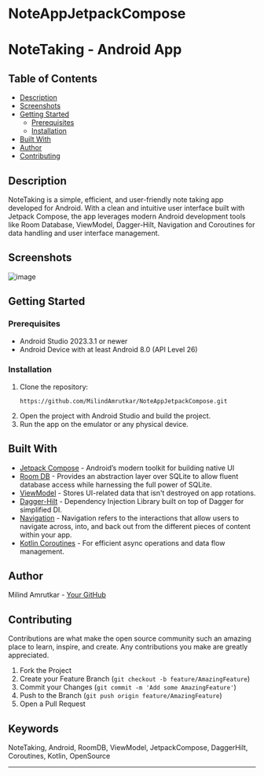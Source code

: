 # NoteAppJetpackCompose

# NoteTaking - Android App

## Table of Contents
* [Description](#description)
* [Screenshots](#screenshots)
* [Getting Started](#getting-started)
    * [Prerequisites](#prerequisites)
    * [Installation](#installation)
* [Built With](#built-with)
* [Author](#author)
* [Contributing](#contributing)

## Description

NoteTaking is a simple, efficient, and user-friendly note taking app developed for Android. With a clean and intuitive user interface built with Jetpack Compose, the app leverages modern Android development tools like Room Database, ViewModel, Dagger-Hilt, Navigation and Coroutines for data handling and user interface management.


## Screenshots

![image](https://github.com/MilindAmrutkar/NoteAppJetpackCompose/assets/19780059/c653ada4-502f-40fe-82b4-b4e63f1f74c5)


## Getting Started

### Prerequisites

* Android Studio 2023.3.1 or newer
* Android Device with at least Android 8.0 (API Level 26)
  
### Installation

1. Clone the repository:
    ```
    https://github.com/MilindAmrutkar/NoteAppJetpackCompose.git
    ```
2. Open the project with Android Studio and build the project.
3. Run the app on the emulator or any physical device.

## Built With

* [Jetpack Compose](https://developer.android.com/jetpack/compose) - Android’s modern toolkit for building native UI
* [Room DB](https://developer.android.com/training/data-storage/room) - Provides an abstraction layer over SQLite to allow fluent database access while harnessing the full power of SQLite.
* [ViewModel](https://developer.android.com/topic/libraries/architecture/viewmodel) - Stores UI-related data that isn't destroyed on app rotations.
* [Dagger-Hilt](https://dagger.dev/hilt/) - Dependency Injection Library built on top of Dagger for simplified DI.
* [Navigation](https://developer.android.com/guide/navigation) - Navigation refers to the interactions that allow users to navigate across, into, and back out from the different pieces of content within your app. 
* [Kotlin Coroutines](https://developer.android.com/kotlin/coroutines) - For efficient async operations and data flow management.

## Author

Milind Amrutkar - [Your GitHub](https://github.com/MilindAmrutkar)

## Contributing

Contributions are what make the open source community such an amazing place to learn, inspire, and create. Any contributions you make are greatly appreciated.

1. Fork the Project
2. Create your Feature Branch (`git checkout -b feature/AmazingFeature`)
3. Commit your Changes (`git commit -m 'Add some AmazingFeature'`)
4. Push to the Branch (`git push origin feature/AmazingFeature`)
5. Open a Pull Request

## Keywords

NoteTaking, Android, RoomDB, ViewModel, JetpackCompose, DaggerHilt, Coroutines, Kotlin, OpenSource

---
